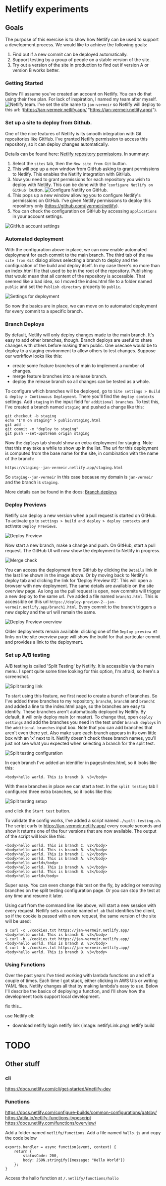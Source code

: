 # Netlify experiments

## Goals 

The purpose of this exercise is to show how Netlify can be used to support a development process. 
We would like to achieve the following goals:

1. Find out if a new commit can be deployed automatically.
1. Support testing by a group of people on a stable version of the site. 
1. Try out a version of the site in production to find out if version A or version B works better. 

### Getting Started 

Below I'll assume you've created an account on Netlify. You can do that using their free plan. For lack of inspiration, I named my team after myself.
![Netlify team](https://github.com/jvermeir/netlify/blob/main/images/TeamSetup.png "Team Setup"). I've set the site name to `jan-vermeir` so Netlify will deploy to this url: 
!(https://jan-vermeir.netlify.app/ "https://jan-vermeir.netlify.app/").

### Set up a site to deploy from Github.

One of the nice features of Netlify is its smooth integration with Git repositories like GitHub. I've granted Netlify permission to access this repository, so it can deploy changes automatically.

Details can be found here: [Netlify repository permissions](https://docs.netlify.com/configure-builds/repo-permissions-linking/ "Netlify repository permissions").
In summary:

1. Select the `sites` tab, then the `New site from Git` button.
1. This will pop up a new window from GitHub asking to grant permissions to Netlify. This enables the Netlify integration with GitHub. 
1. Now you need to grant permissions for each repository you wish to deploy with Netlify. This can be done with the '`configure Netlify on GitHub'` button.
   ![Configure Netlify on GitHub](https://github.com/jvermeir/netlify/blob/main/images/ConfigureGitHubIntegration.png "Configure Netlify on GitHub").
1. This pops up a new window allowing you to configure Netlify's permissions on GitHub. I've given Netlify permissions to deploy this repository only (https://github.com/jvermeir/netlify).
1. You can check the configuration on GitHub by accessing `applications` in your account settings.

![GitHub account settings](https://github.com/jvermeir/netlify/blob/main/images/NetlifyOnGitHubConfig.png "GitHub account settings")

### Automated deployment

With the configuration above in place, we can now enable automated deployment for each commit to the main branch. The third tab of the `New site from Git` dialog allows selecting a branch to deploy and the configuration of the build and deploy itself.
In my case there's no more than an index.html file that used to be in the root of the repository. Publishing that would mean that all content of the repository is accessible. That seemed like a bad idea, so
I moved the index.html file to a folder named `public` and set the `Publish directory` property to `public`.

![Settings for deployment](https://github.com/jvermeir/netlify/blob/main/images/DeploySettings.png "Settings for deployment")

So now the basics are in place, we can move on to automated deployment for every commit to a specific branch.

### Branch Deploys

By default, Netlify will only deploy changes made to the main branch. It's easy to add other branches, though. 
Branch deploys are useful to share changes with others before making them public. One usecase would be to deploy to a staging environment to allow others to test changes. 
Suppose our workflow looks like this:
- create some feature branches of main to implement a number of changes.  
- merge feature branches into a release branch.
- deploy the release branch so all changes can be tested as a whole.

To configure which branches will be deployed, go to `Site settings > Build & deploy > Continuous Deployment`. There you'll find the `deploy contexts` settings. Add `staging` in the input field for `additional branches`. 
To test this, I've created a branch named `staging` and pushed a change like this:

```
git checkout -b staging
echo "I'm on staging" > public/staging.html
git add .
git commit -m "deploy to staging"
git push --set-upstream origin staging
```

Now the `deploys` tab should show an extra deployment for staging. Note that this may take a while to show up in the list. 
The url for this deployment is computed from the base name for the site, in combination with the name of the branch: 

```
https://staging--jan-vermeir.netlify.app/staging.html
```

So `staging--jan-vermeir` in this case because my domain is `jan-vermeir` and the branch is `staging`.

More details can be found in the docs:
[Branch deploys](https://docs.netlify.com/site-deploys/overview/#branches-and-deploys "branch deploys")

### Deploy Previews

Netlify can deploy a new version when a pull request is started on GitHub. To activate go to `settings > build and deploy > deploy contexts` and
activate `Deploy Previews`.

![Deploy Preview](https://github.com/jvermeir/netlify/blob/main/images/DeployPreview.png "Deploy Previews")

Now start a new branch, make a change and push. On GitHub, start a pull request. The GitHub UI will now show the deployment to Netlify in progress.

![Merge check](https://github.com/jvermeir/netlify/blob/main/images/MergeCheck.png "GitHub triggers build and deploy")

You can access the deployment from GitHub by clicking the `Details` link in the last line shown in the image above. Or by moving back to Netlify's deploy tab and clicking the link for 'Deploy Preview #2'. This will open a browser with new deployment.
The same details are available on the site overview page.
As long as the pull request is open, new commits will trigger a new deploy to the same url. I've added a file named `branch1.html`. This is accessible on this url `https://deploy-preview-2--jan-vermeir.netlify.app/branch1.html`. 
Every commit to the branch triggers a new deploy and the url will remain the same. 

![Deploy Preview overview](https://github.com/jvermeir/netlify/blob/main/images/DeployPreviewOverview.png "Deploy Preview Overview")

Older deployments remain available: clicking one of the `Deploy preview #2` links on the site overview page will show the build for that particular commit and provides a link to the deployment. 


### Set up A/B testing 

A/B testing is called 'Split Testing' by Netlify. It is accessible via the main menu. I spent quite some time looking for this option, I'm afraid, so here's a screenshot.

![Split testing link](https://github.com/jvermeir/netlify/blob/main/images/splitTestingLink.png "Split testing link")

To start using this feature, we first need to create a bunch of branches. So I've added three branches to my repository, `branchA`, `branchB` and `branchC` and added a line to the index.html page, so the branches are easy to identify. 
These branches aren't automatically deployed by Netlify. By default, it will only deploy main (or master). To change that, open `deploy settings` and add the branches you need in the test 
under `branch deploys` in the `additional branches` input box. Note that you can add branches that aren't even there yet. Also make sure each branch appears in its own little box with an 'x' next to it. Netlify doesn't 
check these branch names, you'll just not see what you expected when selecting a branch for the split test. 

![Split testing configuration](https://github.com/jvermeir/netlify/blob/main/images/splitTestingConfiguration.png "Split testing configuration")

In each branch I've added an identifier in pages/index.html, so it looks like this:

```
<body>hello world. This is branch B. v3</body>
```

With these branches in place we can start a test. In the `split testing` tab I configured three extra branches, so it looks like this:

![Split testing setup](https://github.com/jvermeir/netlify/blob/main/images/splitTestingSetup.png "Split testing setup")

and click the `Start test` button. 

To validate the config works, I've added a script named `./spilt-testing.sh`. The script curls to https://jan-vermeir.netlify.app/ every couple seconds and show it returns one of the four versions that are now available.
The output of the script will look like this:

```
<body>hello world. This is branch C. v2</body>
<body>hello world. This is branch B. v3</body>
<body>hello world. This is branch C. v2</body>
<body>hello world. This is branch A. v3</body>
<body>hello world</body>
<body>hello world. This is branch A. v3</body>
<body>hello world. This is branch B. v3</body>
<body>hello world</body>
```

Super easy.
You can even change this test on the fly, by adding or removing branches on the split testing configuration page. Or you can stop the test at any time and resume it later. 

Using curl from the command line like above, will start a new session with every request. Netlify sets a cookie named `nf_ab` that identifies the client, so if the cookie is passed 
with a new request, the same version of the site will be used:

```
$ curl -c ./cookies.txt https://jan-vermeir.netlify.app/
<body>hello world. This is branch B. v3</body>
$ curl -b ./cookies.txt https://jan-vermeir.netlify.app/
<body>hello world. This is branch B. v3</body>
$ curl -b ./cookies.txt https://jan-vermeir.netlify.app/
<body>hello world. This is branch B. v3</body>
```

### Using Functions

Over the past years I've tried working with lambda functions on and off a couple of times. Each time I got stuck, either clicking in AWS UIs or writing YAML files. 
Netlify changes all that by making lambda's easy to use. Below I'll describe the basics of deploying a function, and I'll show how the development tools support local development. 


fix this...

use Netlify cli:
- download 
netlify login
netlify link (image: netlifyLink.png)
netlify build   


# TODO

## Other stuff 

### cli 

https://docs.netlify.com/cli/get-started/#netlify-dev

### Functions

https://docs.netlify.com/configure-builds/common-configurations/gatsby/
https://atila.io/netlify-functions-typescript
https://docs.netlify.com/functions/overview/

Add a folder named `netlify/functions`.
Add a file named `hallo.js` and copy the code below

```
exports.handler = async function(event, context) {
    return {
        statusCode: 200,
        body: JSON.stringify({message: "Hello World"})
    };
}
```

Access the hallo function at `/.netlify/functions/hallo`

